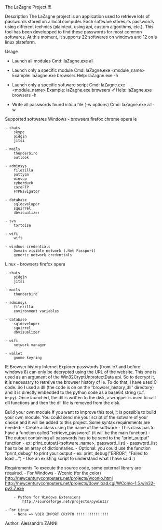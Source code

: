 
The LaZagne Project !!!

Description
The LaZagne project is an application used to retrieve lots of passwords stored on a local computer. 
Each software stores its passwords using different technics (plaintext, using api, custom algorithms, etc.). This tool has been developped to find these passwords for most common softwares. 
At this moment, it supports 22 softwares on windows and 12 on a linux plateform.

Usage
- Launch all modules
Cmd: laZagne.exe all

- Launch only a specific module
Cmd: laZagne.exe <module_name>
Example: laZagne.exe browsers
Help: laZagne.exe -h

- Launch only a specific software script
Cmd: laZagne.exe <module_name> <software>
Example: laZagne.exe browsers -f
Help: laZagne.exe browsers -h

- Write all passwords found into a file (-w options)
Cmd: laZagne.exe all -w


Supported softwares
Windows
	- browsers
		firefox
		chrome
		opera
		ie

	- chats
		skype
		pidgin
		jitsi

	- mails
		thunderbird
		outlook

	- adminsys
		filezilla
		puttycm
		winscp
		cyberduck
		coreFTP
		FTPNavigator

	- database
		sqldeveloper
		squirrel
		dbvisualizer

	- svn
		tortoise

	- wifi
		wifi

	- windows credentials
		Domain visible network (.Net Passport)
		generic network credentials

Linux
	- browsers
		firefox
		opera

	- chats
		pidgin
		jitsi

	- mails
		thunderbird

	- adminsys
		filezilla
		environment variables

	- database
		sqldeveloper
		squirrel
		dbvisualizer

	- wifi
		network manager

	- wallet
		gnome keyring


IE Browser history
	Internet Explorer passwords (from ie7 and before windows 8) can only be decrypted using the URL of the website. This one is used as an argument of the Win32CryptUnprotectData api. So to decrypt it, it is necessary to retreive the browser history of ie. 
To do that, I have used C code. So I used a dll (the code is on on the "browser_history_dll" directory) and it is directly embedded to the python code as a base64 string (c.f. ie.py). Once launched, the dll is written to the disk, a wrapper is used to call dll functions and then the dll file is removed from the disk.

Build your own module
If you want to improve this tool, it is possible to build your own module. You could send me your script of the sotware of your choice and it will be added to this project. 
Some syntax requirements are needed: 
	- Create a class using the name of the software
	- This class has to have a function called "retrieve_password" (it will be the main function)
	- The output containing all passwords has to be send to the "print_output" function - ex: print_output(<software_name>, password_list)
		- password_list has to be an array of dictionnaries. 
	- Optional: you could use the function "print_debug" to print your output - ex: print_debug("ERROR", "Failed to load ...")
	- Use an existing script to understand what I have said :)

Requirements
To execute the source code, some external library are required.
	- For Windows
		- Wconio (for the color)
			http://newcenturycomputers.net/projects/wconio.html
			http://newcenturycomputers.net/projects/download.cgi/WConio-1.5.win32-py2.7.exe

		- Python for Windows Extensions
			http://sourceforge.net/projects/pywin32/

	- For Linux
		- None => VOIR IMPORT CRYPTO !!!!!!!!!!!!!!!

Author:
Alessandro ZANNI


 

